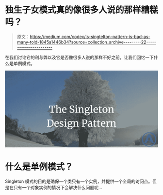 # 独生子女模式真的像很多人说的那样糟糕吗？

> 原文：<https://medium.com/codex/is-singtelton-pattern-is-bad-as-many-told-1845a1446b34?source=collection_archive---------22----------------------->

在我们讨论它的利与弊以及它是否像很多人说的那样不好之前，让我们回忆一下什么是单例模式。

![](img/34d4d613765040c6adeb32035b51762a.png)

# 什么是单例模式？

Singleton 模式的目的是确保一个类只有一个实例，并提供一个全局的访问点。但是在只有一个对象实例的情况下会解决什么问题呢…